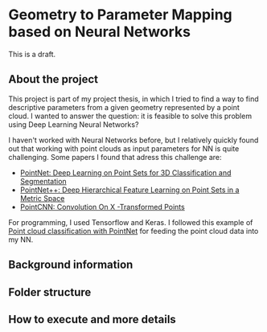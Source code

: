 

# Geometry to Parameter Mapping based on Neural Networks
This is a draft.

## About the project
This project is part of my project thesis, in which I tried to find a way to find descriptive parameters from a given geometry represented by a point cloud. I wanted to answer the question: it is feasible to solve this problem using Deep Learning Neural Networks? 

I haven't worked with Neural Networks before, but I relatively quickly found out that working with point clouds as input parameters for NN is quite challenging. Some papers I found that adress this challenge are:


- [PointNet: Deep Learning on Point Sets for 3D Classification and Segmentation](https://arxiv.org/pdf/1612.00593.pdf)
- [PointNet++: Deep Hierarchical Feature Learning on
Point Sets in a Metric Space](https://arxiv.org/pdf/1706.02413.pdf)
- [PointCNN: Convolution On X -Transformed Points](https://arxiv.org/pdf/1801.07791.pdf)


For programming, I used Tensorflow and Keras. I followed this example of [Point cloud classification with PointNet](https://keras.io/examples/vision/pointnet/) for feeding the point cloud data into my NN. 


## Background information


## Folder structure


## How to execute and more details
